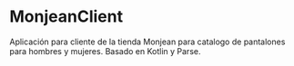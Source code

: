 # MonjeanClient
Aplicación para cliente de la tienda Monjean para catalogo de pantalones para hombres y mujeres. Basado en Kotlin y Parse.
